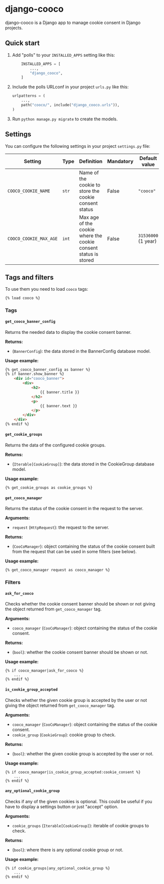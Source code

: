 # django-cooco

django-cooco is a Django app to manage cookie consent in Django projects.

## Quick start

1. Add "polls" to your `INSTALLED_APPS` setting like this:
    ```python
        INSTALLED_APPS = [
            ...,
            "django_cooco",
        ]
    ```

2. Include the polls URLconf in your project `urls.py` like this:   

    ```python
    urlpatterns = (
        ...,
        path("cooco/", include("django_cooco.urls")),
    )
    ```

3. Run `python manage.py migrate` to create the models.

## Settings
You can configure the following settings in your project `settings.py` file:

| Setting                | Type  | Definition                                                      | Mandatory | Default value       |
| ---------------------- | ----- | --------------------------------------------------------------- | --------- | ------------------- |
| `COOCO_COOKIE_NAME`    | `str` | Name of the cookie to store the cookie consent status           | False     | `"cooco"`           |
| `COOCO_COOKIE_MAX_AGE` | `int` | Max age of the cookie where the cookie consent status is stored | False     | `31536000` (1 year) |

## Tags and filters
To use them you need to load `cooco` tags:
```
{% load cooco %}
```

### Tags
#### `get_cooco_banner_config`

Returns the needed data to display the cookie consent banner.

**Returns:**
- (`BannerConfig`): the data stored in the BannerConfig database model.

**Usage example:**
```html
{% get_cooco_banner_config as banner %}
{% if banner.show_banner %}
    <div id="cooco_banner">
        <div>
            <h2>
                {{ banner.title }}
            </h2>
            <p>
                {{ banner.text }}
            </p>
        </div>
    </div>
{% endif %}
```
    
#### `get_cookie_groups`

Returns the data of the configured cookie groups.

**Returns:**
- (`Iterable[CookieGroup]`): the data stored in the CookieGroup database model.

**Usage example:**
```
{% get_cookie_groups as cookie_groups %}
```

#### `get_cooco_manager`

Returns the status of the cookie consent in the request to the server.

**Arguments:**
- `request` (`HttpRequest`): the request to the server.

**Returns:**
- (`CooCoManager`): object containing the status of the cookie consent built from the request that can be used in some filters (see below).

**Usage example:**
```
{% get_cooco_manager request as cooco_manager %}
```

### Filters
#### `ask_for_cooco`

Checks whether the cookie consent banner should be shown or not giving the object returned from `get_cooco_manager` tag.

**Arguments:**
- `cooco_manager` (`CooCoManager`): object containing the status of the cookie consent.

**Returns:**
- (`bool`): whether the cookie consent banner should be shown or not.

**Usage example:**
```
{% if cooco_manager|ask_for_cooco %}
    ...
{% endif %}
```

#### `is_cookie_group_accepted`

Checks whether the given cookie group is accepted by the user or not giving the object returned from `get_cooco_manager` tag.

**Arguments:**
- `cooco_manager` (`CooCoManager`): object containing the status of the cookie consent.
- `cookie_group` (`CookieGroup`): cookie group to check.

**Returns:**
- (`bool`): whether the given cookie group is accepted by the user or not.

**Usage example:**
```
{% if cooco_manager|is_cookie_group_accepted:cookie_consent %}
    ...
{% endif %}
```

#### `any_optional_cookie_group`

Checks if any of the given cookies is optional. This could be useful if you have to display a settings button or just "accept" option.

**Arguments:**
- `cookie_groups` (`Iterable[CookieGroup]`): iterable of cookie groups to check.

**Returns:**
- (`bool`): where there is any optional cookie group or not.

**Usage example:**
```
{% if cookie_groups|any_optional_cookie_group %}
    ...
{% endif %}
```
